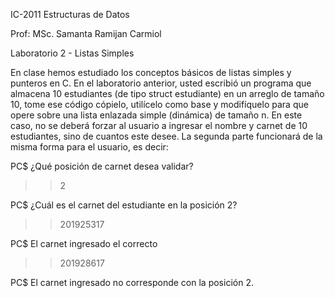 IC-2011 Estructuras de Datos

Prof: MSc. Samanta Ramijan Carmiol

Laboratorio 2 - Listas Simples

En clase hemos estudiado los conceptos básicos de listas simples y punteros en C. En el
laboratorio anterior, usted escribió un programa que almacena 10 estudiantes (de tipo
struct estudiante) en un arreglo de tamaño 10, tome ese código cópielo, utilícelo como base
y modifíquelo para que opere sobre una lista enlazada simple (dinámica) de tamaño n. En
este caso, no se deberá forzar al usuario a ingresar el nombre y carnet de 10 estudiantes,
sino de cuantos este desee. La segunda parte funcionará de la misma forma para el usuario,
es decir:

PC$ ¿Qué posición de carnet desea validar?
>> 2

PC$ ¿Cuál es el carnet del estudiante en la posición 2?
>> 201925317

PC$ El carnet ingresado el correcto
>>201928617

PC$ El carnet ingresado no corresponde con la posición 2.
